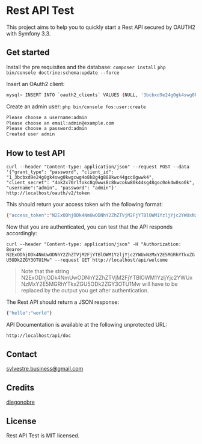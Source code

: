 Rest API Test
=============

  This project aims to help you to quickly start a Rest API secured by OAUTH2 with Symfony 3.3.


Get started
-----------

  Install the pre requisites and the database:
  `composer install`
  `php bin/console doctrine:schema:update --force`

  Insert an OAuth2 client:
  ```sh
  mysql> INSERT INTO `oauth2_clients` VALUES (NULL, '3bcbxd9e24g0gk4swg0kwgcwg4o8k8g4g888kwc44gcc0gwwk4', 'a:0:{}', '4ok2x70rlfokc8g0wws8c8kwcokw80k44sg48goc0ok4w0so0k', 'a:1:{i:0;s:8:"password";}'); 
  ```

  Create an admin user:
  `php bin/console fos:user:create`
  ```sh
  Please choose a username:admin
  Please choose an email:admin@example.com
  Please choose a password:admin
  Created user admin
  ```


How to test API
---------------

  `curl --header "Content-type: application/json" --request POST --data '{"grant_type": "password", "client_id": "1_3bcbxd9e24g0gk4swg0kwgcwg4o8k8g4g888kwc44gcc0gwwk4", "client_secret": "4ok2x70rlfokc8g0wws8c8kwcokw80k44sg48goc0ok4w0so0k", "username":"admin", "password": "admin"}' http://localhost/oauth/v2/token`

  This should return your access token with the following format:
  
  ```sh
  {"access_token":"N2ExODhjODk4NmUwODNhY2ZhZTVjM2FjYTBlOWM1YzljYjc2YWUxNzMxY2E5MGRhYTkxZGU5ODk2ZGY3OTU1Mw","expires_in":3600,"token_type":"bearer","scope":null,"refresh_token":"MDU0NWIxOTJlMGIyZjI4ZTIzMTllOTZmNzllMzcyMmRiNWZkMWEwNjJkODRhOTA1YThhZDlkMzY5MGFkMDAwOQ"}
  ```

  Now that you are authenticated, you can test that the API responds accordingly:

  `curl --header "Content-type: application/json" -H "Authorization: Bearer N2ExODhjODk4NmUwODNhY2ZhZTVjM2FjYTBlOWM1YzljYjc2YWUxNzMxY2E5MGRhYTkxZGU5ODk2ZGY3OTU1Mw" --request GET http://localhost/api/welcome`

  > Note that the string N2ExODhjODk4NmUwODNhY2ZhZTVjM2FjYTBlOWM1YzljYjc2YWUxNzMxY2E5MGRhYTkxZGU5ODk2ZGY3OTU1Mw will have to be replaced by the output you get after authentication.


  The Rest API should return a JSON response:

  ```sh
  {"hello":"world"}
  ```

  API Documentation is available at the following unprotected URL:
  ```sh
  http://localhost/api/doc
  ```

Contact
-------
  sylvestre.business@gmail.com


Credits
-------
  [diegonobre](https://gist.github.com/diegonobre/341eb7b793fc841c0bba3f2b865b8d66)


License
-------
  Rest API Test is MIT licensed.
